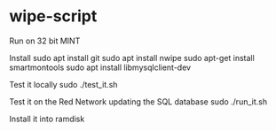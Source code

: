 # wipe-script

Run on 32 bit MINT

Install
sudo apt install git
sudo apt install nwipe
sudo apt-get install smartmontools
sudo apt install libmysqlclient-dev

Test it locally
sudo ./test_it.sh

Test it on the Red Network updating the SQL database
sudo ./run_it.sh

Install it into ramdisk



